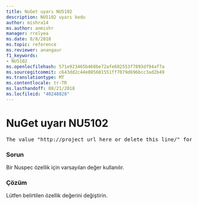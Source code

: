 ```yaml
---
title: NuGet uyarı NU5102
description: NU5102 uyarı kodu
author: mishra14
ms.author: anmishr
manager: rrelyea
ms.date: 8/8/2018
ms.topic: reference
ms.reviewer: anangaur
f1_keywords:
- NU5102
ms.openlocfilehash: 571e923465b468be72afe602553f7893df94af7a
ms.sourcegitcommit: c643dd2c44e085601551ff7079d696bcc3ad2b49
ms.translationtype: MT
ms.contentlocale: tr-TR
ms.lasthandoff: 08/21/2018
ms.locfileid: "40248828"
---
```

# <a name="nuget-warning-nu5102"></a>NuGet uyarı NU5102
<pre>The value "http://project_url_here_or_delete_this_line/" for ProjectUrl is a sample value and should be removed. Replace it with an appropriate value or remove it and rebuild your package.</pre>

### <a name="issue"></a>Sorun

Bir Nuspec özellik için varsayılan değer kullanılır.


### <a name="solution"></a>Çözüm

Lütfen belirtilen özellik değerini değiştirin.

